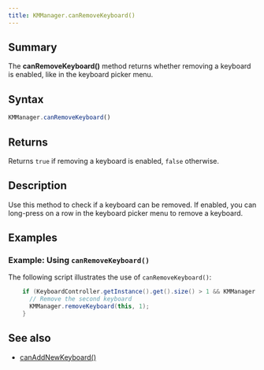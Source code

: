 ```yaml
---
title: KMManager.canRemoveKeyboard()
---
```


## Summary
The **canRemoveKeyboard()** method returns whether removing a keyboard is enabled, like in the keyboard picker menu.

## Syntax

```javascript
KMManager.canRemoveKeyboard()
```
## Returns

Returns `true` if removing a keyboard is enabled, `false` otherwise.

## Description
Use this method to check if a keyboard can be removed. If enabled, you can long-press on a row in the keyboard picker menu to remove a keyboard.

## Examples

### Example: Using `canRemoveKeyboard()`

The following script illustrates the use of `canRemoveKeyboard()`:
```java
    if (KeyboardController.getInstance().get().size() > 1 && KMManager.canRemoveKeyboard()) {
      // Remove the second keyboard
      KMManager.removeKeyboard(this, 1);
    }
```

## See also
* [canAddNewKeyboard()](canAddNewKeyboard)

